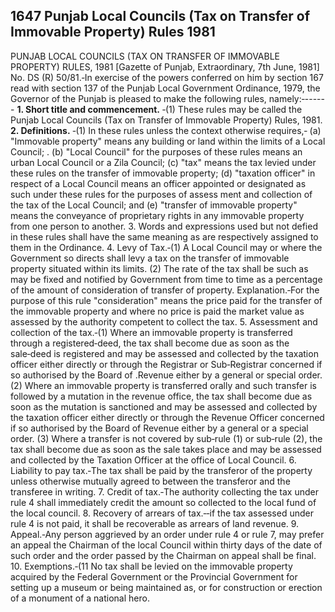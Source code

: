 ## 1647 Punjab Local Councils (Tax on Transfer of Immovable Property) Rules 1981
 
PUNJAB LOCAL COUNCILS (TAX ON TRANSFER OF IMMOVABLE PROPERTY) RULES, 1981
[Gazette of Punjab, Extraordinary, 7th June, 1981]
No. DS (R) 50/81.‑In exercise of the powers conferred on him by section 167 read with section 137 of the Punjab Local Government Ordinance, 1979, the Governor of the Punjab is pleased to make the following rules, namely:‑------
**1. Short title and commencement.**
‑(1) These rules may be called the Punjab Local Councils (Tax on Transfer of Immovable Property) Rules, 1981.
**2. Definitions.**
‑(1) In these rules unless the context otherwise requires,‑
   (a) "Immovable property" means any building or land within the limits of a Local Council; .
   (b) "Local Council" for the purposes of these rules means an urban Local Council or a Zila Council;
   (c) "tax" means the tax levied under these rules on the transfer of immovable property;
   (d) "taxation officer" in respect of a Local Council means an officer appointed or designated as such under these rules for the purposes of assess ment and collection of the tax of the Local Council; and
   (e) "transfer of immovable property" means the conveyance of proprietary rights in any immovable property from one person to another.
3. Words and expressions used but not defied in these rules shall have the same meaning as are respectively assigned to them in the Ordinance.
4. Levy of Tax.‑(1) A Local Council may or where the Government so directs shall levy a tax on the transfer of immovable property situated within its limits.
   (2) The rate of the tax shall be such as may be fixed and notified by Government from time to time as a percentage of the amount of consideration of transfer of property.
   Explanation.‑For the purpose of this rule "consideration" means the price paid for the transfer of the immovable property and where no price is paid the market value as assessed by the authority competent to collect the tax.
5. Assessment and collection of the tax.‑(1) Where an immovable property is transferred through a registered‑deed, the tax shall become due as soon as the sale‑deed is registered and may be assessed and collected by the taxation officer either directly or through the Registrar or Sub‑Registrar concerned if so authorised by the Board of .Revenue either by a general or special order.
   (2) Where an immovable property is transferred orally and such transfer is followed by a mutation in the revenue office, the tax shall become due as soon as the mutation is sanctioned and may be assessed and collected by the taxation officer either directly or through the Revenue Officer concerned if so authorised by the Board of Revenue either by a general or a special order.
   (3) Where a transfer is not covered by sub‑rule (1) or sub‑rule (2), the tax shall become due as soon as the sale takes place and may be assessed and collected by the Taxation Officer at the office of Local Council.
6. Liability to pay tax.‑The tax shall be paid by the transferor of the property unless otherwise mutually agreed to between the transferor and the transferee in writing.
7. Credit of tax.‑The authority collecting the tax under rule 4 shall immediately credit the amount so collected to the local fund of the local council.
8. Recovery of arrears of tax.‑‑if the tax assessed under rule 4 is not paid, it shall be recoverable as arrears of land revenue.
9. Appeal.‑Any person aggrieved by an order under rule 4 or rule 7, may prefer an appeal the Chairman of the local Council within thirty days of the date of such order and the order passed by the Chairman on appeal shall be final.
10. Exemptions.‑(11 No tax shall be levied on the immovable property acquired by the Federal Government or the Provincial Government for setting up a museum or being maintained as, or for construction or erection of a monument of a national hero.

